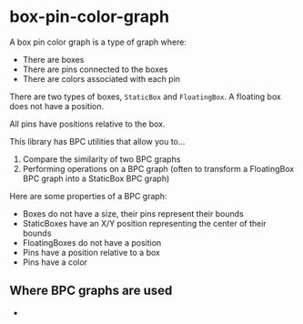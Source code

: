 # box-pin-color-graph

A box pin color graph is a type of graph where:

- There are boxes
- There are pins connected to the boxes
- There are colors associated with each pin

There are two types of boxes, `StaticBox` and `FloatingBox`. A
floating box does not have a position.

All pins have positions relative to the box.

This library has BPC utilities that allow you to...

1. Compare the similarity of two BPC graphs
2. Performing operations on a BPC graph (often to transform a FloatingBox BPC graph into a StaticBox BPC graph)

Here are some properties of a BPC graph:

- Boxes do not have a size, their pins represent their bounds
- StaticBoxes have an X/Y position representing the center of their bounds
- FloatingBoxes do not have a position
- Pins have a position relative to a box
- Pins have a color

## Where BPC graphs are used

-

